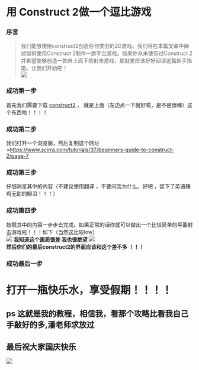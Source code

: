 # 用 Construct 2做一个逗比游戏   
### 序言    
>我们能够使用construct2创造任何类型的2D游戏。我们将在本篇文章中阐述如何使用Construct 2制作一款平台游戏。如果你从未使用过Construct 2并希望能够创造一款自上而下的射击游戏，那就更应该好好阅读这篇新手指南。让我们开始吧！  
     ![](https://gss3.bdstatic.com/84oSdTum2Q5BphGlnYG/timg?wapp&quality=80&size=b150_150&subsize=20480&cut_x=0&cut_w=0&cut_y=0&cut_h=0&sec=1369815402&srctrace&di=ec7ffe97e4d5fee9a6e11b01d31155cc&wh_rate=null&src=http%3A%2F%2Fimgsrc.baidu.com%2Fforum%2Fpic%2Fitem%2F9f510fb30f2442a7ffa20912d043ad4bd01302dc.jpg)   
    
### 成功第一步    
首先我们需要下载 [construct2](https://www.scirra.com/manual/2/installing)  ， 就是上面（左边点一下就好啦，是不是很棒）这个东西啦！！！！
### 成功第二步    
我们打开一个浏览器，然后复制这个网址>https://www.scirra.com/tutorials/37/beginners-guide-to-construct-2/page-7     
### 成功第三步   
仔细浏览其中的内容（不建议使用翻译 ，不要问我为什么。好吧 ，留下了英语辣鸡无助的眼泪！！！）
### 成功第四步   
按照其中的内容一步步去完成。如果正常的话你就可以做出一个比较简单的平面射击游戏啦！！！如下（当然这比较low）      
![](http://m.qpic.cn/psb?/V10EObJi22LuSA/IsOySFsye1iyN2OohkZAX8mkxUxoHp08T507Pkk2iOo!/b/dDUBAAAAAAAA&bo=CwJQAQAAAAACdws!&rf=viewer_4)    **我知道这个画质很差 我也很绝望** 
![](http://a3.qpic.cn/psb?/V10EObJi22LuSA/*FDZaBx*x6Bxzs.A*sMtlnD9t4FPxPEs6BLdYwBUuaQ!/m/dFIBAAAAAAAAnull&bo=gAc4BAAAAAADB5k!&rf=photolist&t=5)   
**然后你们的最后construct2的界面应该和这个差不多 ！！！**   
### 成功最后一步   
# 打开一瓶快乐水，享受假期！！！！      
 ## ps 这就是我的教程，相信我，看那个攻略比看我自己手敲好的多,潘老师求放过   
 ## 最后祝大家国庆快乐  
 ![](https://img01.sogoucdn.com/app/a/100520093/e4da036d85862ab2-0b055871c6d0d2ee-bf56ccf5ab09ade4ea814b3aaec8cfd2.jpg)

